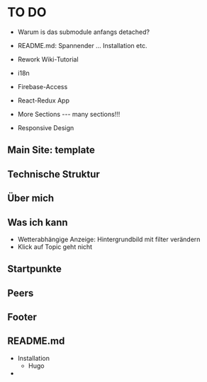 # TO DO

- Warum is das submodule anfangs detached?


- README.md: Spannender ... Installation etc.
- Rework Wiki-Tutorial
- i18n
- Firebase-Access
- React-Redux App
- More Sections --- many sections!!!


- Responsive Design

## Main Site: template


## Technische Struktur

## Über mich

## Was ich kann

- Wetterabhängige Anzeige: Hintergrundbild mit filter verändern
- Klick auf Topic geht nicht

## Startpunkte

## Peers

## Footer

## README.md

- Installation
	- Hugo
- 


